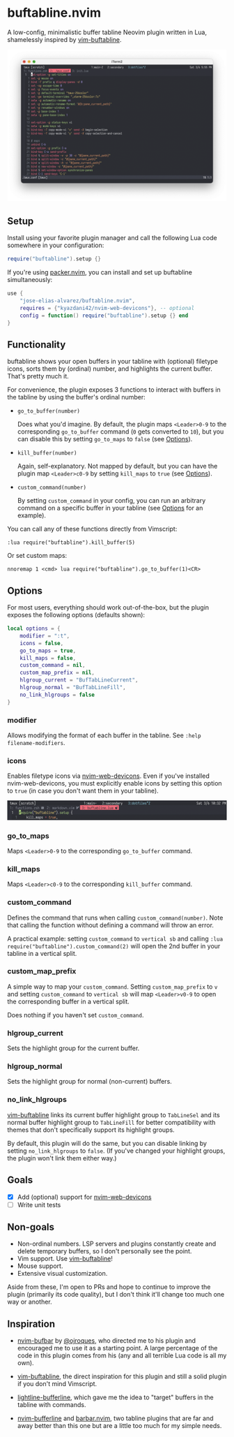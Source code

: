 # buftabline.nvim

A low-config, minimalistic buffer tabline Neovim plugin written in Lua,
shamelessly inspired by [vim-buftabline](https://github.com/ap/vim-buftabline).

![buftabline](./screenshots/buftabline.png)

## Setup

Install using your favorite plugin manager and call the following Lua code
somewhere in your configuration:

```lua
require("buftabline").setup {}
```

If you're using [packer.nvim](https://github.com/wbthomason/packer.nvim), you
can install and set up buftabline simultaneously:

```lua
use {
    "jose-elias-alvarez/buftabline.nvim",
    requires = {"kyazdani42/nvim-web-devicons"}, -- optional
    config = function() require("buftabline").setup {} end
}
```

## Functionality

buftabline shows your open buffers in your tabline with (optional) filetype
icons, sorts them by (ordinal) number, and highlights the current buffer. That's
pretty much it.

For convenience, the plugin exposes 3 functions to interact with buffers in the
tabline by using the buffer's ordinal number:

- `go_to_buffer(number)`

  Does what you'd imagine. By default, the plugin maps `<Leader>0-9` to the
  corresponding `go_to_buffer` command (`0` gets converted to `10`), but you can
  disable this by setting `go_to_maps` to `false` (see [Options](#options)).

- `kill_buffer(number)`

  Again, self-explanatory. Not mapped by default, but you can have the plugin
  map `<Leader>c0-9` by setting `kill_maps` to `true` (see [Options](#options)).

- `custom_command(number)`

  By setting `custom_command` in your config, you can run an arbitrary command
  on a specific buffer in your tabline (see [Options](#options) for an example).

You can call any of these functions directly from Vimscript:

```vim
:lua require("buftabline").kill_buffer(5)
```

Or set custom maps:

```vim
nnoremap 1 <cmd> lua require("buftabline").go_to_buffer(1)<CR>
```

## Options

For most users, everything should work out-of-the-box, but the plugin exposes
the following options (defaults shown):

```lua
local options = {
    modifier = ":t",
    icons = false,
    go_to_maps = true,
    kill_maps = false,
    custom_command = nil,
    custom_map_prefix = nil,
    hlgroup_current = "BufTabLineCurrent",
    hlgroup_normal = "BufTabLineFill",
    no_link_hlgroups = false
}
```

### modifier

Allows modifying the format of each buffer in the tabline. See `:help filename-modifiers`.

### icons

Enables filetype icons via
[nvim-web-devicons](https://github.com/kyazdani42/nvim-web-devicons). Even if
you've installed nvim-web-devicons, you must explicitly enable icons by setting
this option to `true` (in case you don't want them in your tabline).

![devicons](./screenshots/devicons.png)

### go_to_maps

Maps `<Leader>0-9` to the corresponding `go_to_buffer` command.

### kill_maps

Maps `<Leader>c0-9` to the corresponding `kill_buffer` command.

### custom_command

Defines the command that runs when calling `custom_command(number)`. Note that
calling the function without defining a command will throw an error.

A practical example: setting `custom_command` to `vertical sb` and calling `:lua require("buftabline").custom_command(2)` will open the 2nd buffer in your
tabline in a vertical split.

### custom_map_prefix

A simple way to map your `custom_command`. Setting `custom_map_prefix` to `v`
and setting `custom_command` to `vertical sb` will map `<Leader>v0-9` to open
the corresponding buffer in a vertical split.

Does nothing if you haven't set `custom_command`.

### hlgroup_current

Sets the highlight group for the current buffer.

### hlgroup_normal

Sets the highlight group for normal (non-current) buffers.

### no_link_hlgroups

[vim-buftabline](https://github.com/ap/vim-buftabline) links its current buffer
highlight group to `TabLineSel` and its normal buffer highlight group to
`TabLineFill` for better compatibility with themes that don't specifically
support its highlight groups.

By default, this plugin will do the same, but you can disable linking by setting
`no_link_hlgroups` to `false`. (If you've changed your highlight groups, the
plugin won't link them either way.)

## Goals

- [x] Add (optional) support for
      [nvim-web-devicons](https://github.com/kyazdani42/nvim-web-devicons)
- [ ] Write unit tests

## Non-goals

- Non-ordinal numbers. LSP servers and plugins constantly create and
  delete temporary buffers, so I don't personally see the point.
- Vim support. Use [vim-buftabline](https://github.com/ap/vim-buftabline)!
- Mouse support.
- Extensive visual customization.

Aside from these, I'm open to PRs and hope to continue to improve the plugin
(primarily its code quality), but I don't think it'll change too much one way or
another.

## Inspiration

- [nvim-bufbar](https://github.com/ojroques/nvim-bufbar) by
  [@ojroques](https://github.com/ojroques), who directed me to his plugin and
  encouraged me to use it as a starting point. A large percentage of the code in
  this plugin comes from his (any and all terrible Lua code is all my own).

- [vim-buftabline](https://github.com/ap/vim-buftabline), the direct inspiration
  for this plugin and still a solid plugin if you don't mind Vimscript.

- [lightline-bufferline](https://github.com/mengelbrecht/lightline-bufferline),
  which gave me the idea to "target" buffers in the tabline with commands.

- [nvim-bufferline](https://github.com/akinsho/nvim-bufferline.lua) and
  [barbar.nvim](https://github.com/romgrk/barbar.nvim), two tabline plugins that
  are far and away better than this one but are a little too much for my simple
  needs.
